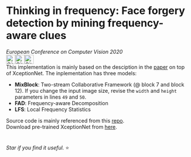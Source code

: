 # Thinking in frequency: Face forgery detection by mining frequency-aware clues
*European Conference on Computer Vision 2020* <br /> 
<img alt="GitHub top language" src="https://img.shields.io/github/languages/top/Leminhbinh0209/F3Net?style=for-the-badge" height="25"><img alt="GitHub last commit" src="https://img.shields.io/github/last-commit/Leminhbinh0209/F3Net?style=for-the-badge" height="25"><img alt="GitHub repo size" src="https://img.shields.io/github/repo-size/Leminhbinh0209/F3Net?style=for-the-badge" height="25">
<br />
This implementation is mainly based on the desciption in the [paper](https://www.ecva.net/papers/eccv_2020/papers_ECCV/papers/123570086.pdf) on top of XceptionNet. The inplementation has three models:
* **MixBlock**: Two-stream Collaborative Framework (@ block 7 and block 12). If you change the input image size, revise the ```width``` and ```height``` parameters in lines ```49``` and ```50```.
* **FAD**: Frequency-aware Decomposition
* **LFS**: Local Frequency Statistics


Source code is mainly referenced from this [repo](https://github.com/yyk-wew/F3Net). <br />
Download pre-trained XceptionNet from [here](http://data.lip6.fr/cadene/pretrainedmodels/xception-b5690688.pth).
#
*Star if you find it useful.* ⭐
